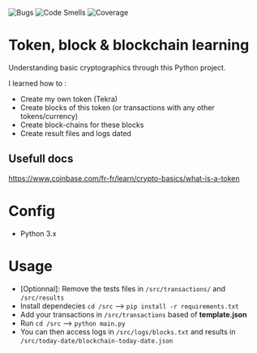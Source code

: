 ![Bugs](https://sonarcloud.io/api/project_badges/measure?project=MathieuAudibert_BlockChain&metric=bugs)
![Code Smells](https://sonarcloud.io/api/project_badges/measure?project=MathieuAudibert_BlockChain&metric=code_smells)
![Coverage](https://sonarcloud.io/api/project_badges/measure?project=MathieuAudibert_BlockChain&metric=coverage)

# Token, block & blockchain learning

Understanding basic cryptographics through this Python project.

I learned how to :

- Create my own token (Tekra)
- Create blocks of this token (or transactions with any other tokens/currency)
- Create block-chains for these blocks
- Create result files and logs dated

## Usefull docs

https://www.coinbase.com/fr-fr/learn/crypto-basics/what-is-a-token

# Config

- Python 3.x

# Usage

- [Optionnal]: Remove the tests files in `/src/transactions/` and `/src/results`
- Install dependecies `cd /src` --> `pip install -r requirements.txt`
- Add your transactions in `/src/transactions` based of **template.json**
- Run `cd /src` --> `python main.py`
- You can then access logs in `/src/logs/blocks.txt` and results in `/src/today-date/blockchain-today-date.json`
